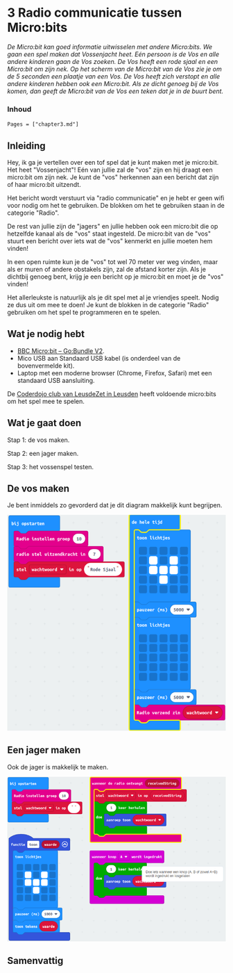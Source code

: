 # 3 Radio communicatie tussen Micro:bits

*De Micro:bit kan goed informatie uitwisselen met andere Micro:bits. We gaan een spel maken dat Vossenjacht heet. Eén persoon is de Vos en alle andere kinderen gaan de Vos zoeken. De Vos heeft een rode sjaal en een Micro:bit om zijn nek. Op het scherm van de Micro:bit van de Vos zie je om de 5 seconden een plaatje van een Vos. De Vos heeft zich verstopt en alle andere kinderen hebben ook een Micro:bit. Als ze dicht genoeg bij de Vos komen, dan geeft de Micro:bit van de Vos een teken dat je in de buurt bent.*

### Inhoud

```@contents
Pages = ["chapter3.md"]
```

## Inleiding

Hey, ik ga je vertellen over een tof spel dat je kunt maken met je micro:bit. Het heet "Vossenjacht"! Eén van jullie zal de "vos" zijn en hij draagt een micro:bit om zijn nek. Je kunt de "vos" herkennen aan een bericht dat zijn of haar micro:bit uitzendt. 

Het bericht wordt verstuurt via "radio communicatie" en je hebt er geen wifi voor nodig om het te gebruiken. De blokken om het te gebruiken staan in de categorie "Radio".

De rest van jullie zijn de "jagers" en jullie hebben ook een micro:bit die op hetzelfde kanaal als de "vos" staat ingesteld. De micro:bit van de "vos" stuurt een bericht over iets wat de "vos" kenmerkt en jullie moeten hem vinden!

In een open ruimte kun je de "vos" tot wel 70 meter ver weg vinden, maar als er muren of andere obstakels zijn, zal de afstand korter zijn. Als je dichtbij genoeg bent, krijg je een bericht op je micro:bit en moet je de "vos" vinden!

Het allerleukste is natuurlijk als je dit spel met al je vriendjes speelt. Nodig ze dus uit om mee te doen! Je kunt de blokken in de categorie "Radio" gebruiken om het spel te programmeren en te spelen.

## Wat je nodig hebt

- [BBC Micro:bit – Go:Bundle V2](https://elektronicavoorjou.nl/product/bbc-microbit-gobundle-v2/).
- Mico USB aan Standaard USB kabel (is onderdeel van de bovenvermelde kit).
- Laptop met een moderne browser (Chrome, Firefox, Safari) met een standaard USB aansluiting.

De [Coderdojo club van LeusdeZet in Leusden](https://www.leusdenzet.nl/events-category/coderdojo/) heeft voldoende micro:bits om het spel mee te spelen.

## Wat je gaat doen

Stap 1: de vos maken.

Stap 2: een jager maken.

Stap 3: het vossenspel testen.

## De vos maken

Je bent inmiddels zo gevorderd dat je dit diagram makkelijk kunt begrijpen.

![fig_3_1](assets/fig_3_1.png)

## Een jager maken

Ook de jager is makkelijk te maken.

![fig_3_2](assets/fig_3_2.png)

## Samenvattig
